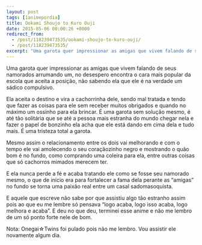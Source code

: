 ```yaml
---
layout: post
tags: [1animepordia]
title: Ookami Shoujo to Kuro Ouji
date: 2015-05-06 00:00:26 +0000
redirect_from:
  - /post/118239473535/ookami-shoujo-to-kuro-ouji/
  - /post/118239473535/
excerpt: "Uma garota quer impressionar as amigas que vivem falando de seus namorados arrumando um, no desespero encontra o cara mais popular da escola que aceita a posição, não sabendo ela que ele é na verdade um sádico compulsivo."
---
```


Uma garota quer impressionar as amigas que vivem falando de seus
namorados arrumando um, no desespero encontra o cara mais popular da
escola que aceita a posição, não sabendo ela que ele é na verdade um
sádico compulsivo.

Ela aceita o destino e vira a cachorrinha dele, sendo mal tratada e
tendo que fazer as coisas para ele sem receber muitos obrigados e quando
no máximo um ossinho para ela brincar. É uma garota sem solução mesmo, é
até tão solitária que se até a pessoa mais estranha do mundo chegar nela
e fazer o papel de bonzinho ela acha que ele está dando em cima dela e
tudo mais. É uma tristeza total a garota.

Mesmo assim o relacionamento entre os dois vai melhorando e com o tempo
ele vai amolecendo o seu coraçãozinho negro e mostrando o quão bom é no
fundo, como comprando uma coleira para ela, entre outras coisas que só
cachorros mimados merecem ter.

E ela nunca perde a fé e acaba tratando ele como se fosse seu namorado
mesmo, o que de início era para fortalecer a fama dela perante as
“amigas” no fundo se torna uma paixão real entre um casal
sadomasoquista.

E aquele que escreve não sabe por que assistiu algo tão estranho assim
pois ao que eu me lembre só pensava “logo acaba, logo isso acaba, logo
melhora e acaba”. E deu no que deu, terminei esse anime e não me lembro
de um só ponto forte nele de bom.

Nota: Onegai☆Twins foi pulado pois não me lembro. Vou assistir ele
novamente algum dia.


